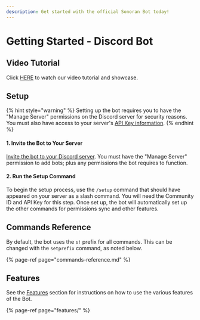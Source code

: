 ```yaml
---
description: Get started with the official Sonoran Bot today!
---
```


# Getting Started - Discord Bot

## Video Tutorial

Click [HERE](https://www.youtube.com/watch?v=uFMhJa4jbCo) to watch our video tutorial and showcase.

## Setup

{% hint style="warning" %}
Setting up the bot requires you to have the "Manage Server" permissions on the Discord server for security reasons. You must also have access to your server's [API Key information](../../sonoran-cad/api-integration/getting-started/retrieving-your-credentials.md).
{% endhint %}

#### 1. Invite the Bot to Your Server

[Invite the bot to your Discord server](https://discord.com/oauth2/authorize?client_id=747991263172755528&scope=bot%20applications.commands&permissions=805686352). You must have the "Manage Server" permission to add bots; plus any permissions the bot requires to function.

#### 2. Run the Setup Command

To begin the setup process, use the `/setup` command that should have appeared on your server as a slash command. You will need the Community ID and API Key for this step. Once set up, the bot will automatically set up the other commands for permissions sync and other features.

## Commands Reference

By default, the bot uses the `s!` prefix for all commands. This can be changed with the `setprefix` command, as noted below.

{% page-ref page="commands-reference.md" %}

## Features

See the [Features](features/) section for instructions on how to use the various features of the Bot.

{% page-ref page="features/" %}

